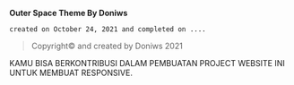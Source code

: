 **Outer Space Theme By Doniws**
```
created on October 24, 2021 and completed on ....
```
>Copyright© and created by Doniws 2021

KAMU BISA BERKONTRIBUSI DALAM PEMBUATAN PROJECT WEBSITE INI
UNTUK MEMBUAT RESPONSIVE.
